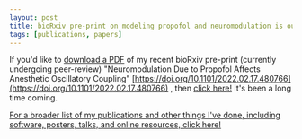 ```yaml
---
layout: post
title: bioRxiv pre-print on modeling propofol and neuromodulation is out!
tags: [publications, papers]
---
```


If you'd like to [download a PDF](/publications/papers/Soplata-2022-neuromodulation.pdf) of my recent bioRxiv pre-print (currently undergoing
peer-review) "Neuromodulation Due to Propofol Affects Anesthetic Oscillatory
Coupling" [https://doi.org/10.1101/2022.02.17.480766](https://doi.org/10.1101/2022.02.17.480766) , then [click
here!](/publications/papers/Soplata-2022-neuromodulation.pdf) It's been a long
time coming.

[For a broader list of my publications and other things I've done, including
software, posters, talks, and online resources, click
here!](/publications)

